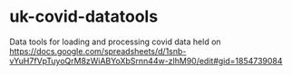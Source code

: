 # uk-covid-datatools

Data tools for loading and processing covid data held on 
https://docs.google.com/spreadsheets/d/1snb-vYuH7fVpTuyoQrM8zWiABYoXbSrnn44w-zlhM90/edit#gid=1854739084
